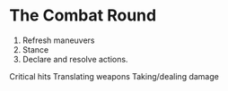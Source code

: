 # The Combat Round

1. Refresh maneuvers
2. Stance
3. Declare and resolve actions.


Critical hits
Translating weapons
Taking/dealing damage
